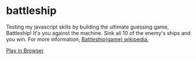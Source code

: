 # battleship


Testing my javascript skills by building the ultimate guessing game, Battleship! It's you against the machine. Sink all 10 of the enemy's ships and you win. For more information, <a href="https://en.wikipedia.org/wiki/Battleship_(game)">Battleship(game) wikipedia.</a>

<a href="https://tfb34.github.io/battleship/">Play in Browser</a>

